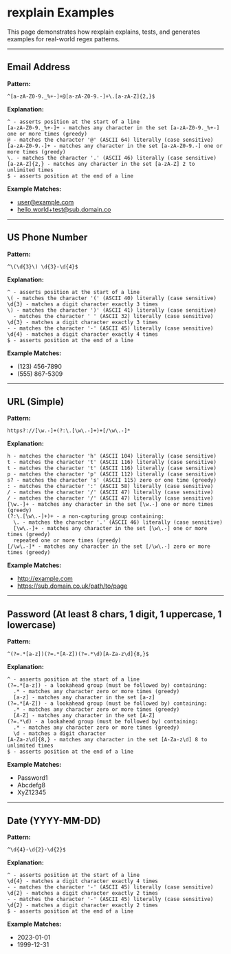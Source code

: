 # rexplain Examples

This page demonstrates how rexplain explains, tests, and generates examples for real-world regex patterns.

---

## Email Address

**Pattern:**
```
^[a-zA-Z0-9._%+-]+@[a-zA-Z0-9.-]+\.[a-zA-Z]{2,}$
```

**Explanation:**
```
^ - asserts position at the start of a line
[a-zA-Z0-9._%+-]+ - matches any character in the set [a-zA-Z0-9._%+-] one or more times (greedy)
@ - matches the character '@' (ASCII 64) literally (case sensitive)
[a-zA-Z0-9.-]+ - matches any character in the set [a-zA-Z0-9.-] one or more times (greedy)
\. - matches the character '.' (ASCII 46) literally (case sensitive)
[a-zA-Z]{2,} - matches any character in the set [a-zA-Z] 2 to unlimited times
$ - asserts position at the end of a line
```

**Example Matches:**
- user@example.com
- hello.world+test@sub.domain.co

---

## US Phone Number

**Pattern:**
```
^\(\d{3}\) \d{3}-\d{4}$
```

**Explanation:**
```
^ - asserts position at the start of a line
\( - matches the character '(' (ASCII 40) literally (case sensitive)
\d{3} - matches a digit character exactly 3 times
\) - matches the character ')' (ASCII 41) literally (case sensitive)
  - matches the character ' ' (ASCII 32) literally (case sensitive)
\d{3} - matches a digit character exactly 3 times
- - matches the character '-' (ASCII 45) literally (case sensitive)
\d{4} - matches a digit character exactly 4 times
$ - asserts position at the end of a line
```

**Example Matches:**
- (123) 456-7890
- (555) 867-5309

---

## URL (Simple)

**Pattern:**
```
https?://[\w.-]+(?:\.[\w\.-]+)+[/\w\.-]*
```

**Explanation:**
```
h - matches the character 'h' (ASCII 104) literally (case sensitive)
t - matches the character 't' (ASCII 116) literally (case sensitive)
t - matches the character 't' (ASCII 116) literally (case sensitive)
p - matches the character 'p' (ASCII 112) literally (case sensitive)
s? - matches the character 's' (ASCII 115) zero or one time (greedy)
: - matches the character ':' (ASCII 58) literally (case sensitive)
/ - matches the character '/' (ASCII 47) literally (case sensitive)
/ - matches the character '/' (ASCII 47) literally (case sensitive)
[\w.-]+ - matches any character in the set [\w.-] one or more times (greedy)
(?:\.[\w\.-]+)+ - a non-capturing group containing:
  \. - matches the character '.' (ASCII 46) literally (case sensitive)
  [\w\.-]+ - matches any character in the set [\w\.-] one or more times (greedy)
  repeated one or more times (greedy)
[/\w\.-]* - matches any character in the set [/\w\.-] zero or more times (greedy)
```

**Example Matches:**
- http://example.com
- https://sub.domain.co.uk/path/to/page

---

## Password (At least 8 chars, 1 digit, 1 uppercase, 1 lowercase)

**Pattern:**
```
^(?=.*[a-z])(?=.*[A-Z])(?=.*\d)[A-Za-z\d]{8,}$
```

**Explanation:**
```
^ - asserts position at the start of a line
(?=.*[a-z]) - a lookahead group (must be followed by) containing:
  .* - matches any character zero or more times (greedy)
  [a-z] - matches any character in the set [a-z]
(?=.*[A-Z]) - a lookahead group (must be followed by) containing:
  .* - matches any character zero or more times (greedy)
  [A-Z] - matches any character in the set [A-Z]
(?=.*\d) - a lookahead group (must be followed by) containing:
  .* - matches any character zero or more times (greedy)
  \d - matches a digit character
[A-Za-z\d]{8,} - matches any character in the set [A-Za-z\d] 8 to unlimited times
$ - asserts position at the end of a line
```

**Example Matches:**
- Password1
- Abcdefg8
- XyZ12345

---

## Date (YYYY-MM-DD)

**Pattern:**
```
^\d{4}-\d{2}-\d{2}$
```

**Explanation:**
```
^ - asserts position at the start of a line
\d{4} - matches a digit character exactly 4 times
- - matches the character '-' (ASCII 45) literally (case sensitive)
\d{2} - matches a digit character exactly 2 times
- - matches the character '-' (ASCII 45) literally (case sensitive)
\d{2} - matches a digit character exactly 2 times
$ - asserts position at the end of a line
```

**Example Matches:**
- 2023-01-01
- 1999-12-31 